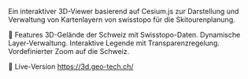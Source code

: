 Ein interaktiver 3D-Viewer basierend auf Cesium.js zur Darstellung und Verwaltung von Kartenlayern von swisstopo für die Skitourenplanung.


🚀 Features
3D-Gelände der Schweiz mit Swisstopo-Daten.
Dynamische Layer-Verwaltung.
Interaktive Legende mit Transparenzregelung.
Vordefinierter Zoom auf die Schweiz.


🍾 Live-Version
https://3d.geo-tech.ch/
